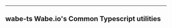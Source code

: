 --------------------------------------------------------------------------------------------------
wabe-ts
Wabe.io's Common Typescript utilities
--------------------------------------------------------------------------------------------------
